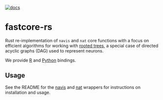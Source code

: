 [![docs](https://github.com/schlegelp/fastcore-rs/actions/workflows/docs.yaml/badge.svg)](https://schlegelp.github.io/fastcore-rs/)

# fastcore-rs

Rust re-implementation of `navis` and `nat` core functions with a
focus on efficient algorithms for working with
[rooted trees](https://en.wikipedia.org/wiki/Tree_(graph_theory)#Rooted_tree),
a special case of directed acyclic graphs (DAG) used to represent neurons.

We provide [R](./R/nat.fastcore/) and [Python](./py) bindings.

## Usage

See the README for the [navis](./py) and [nat](./R/nat.fastcore/) wrappers for instructions on installation and usage.
